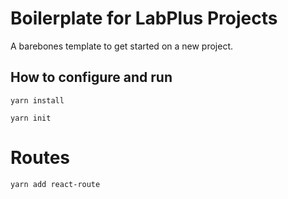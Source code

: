 # Boilerplate for LabPlus Projects

A barebones template to get started on a new project.

## How to configure and run
`yarn install`

`yarn init`

# Routes
`yarn add react-route`
